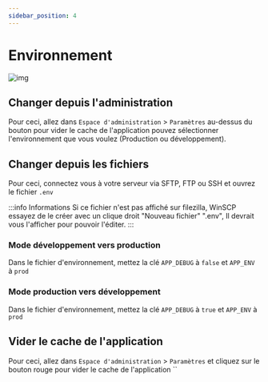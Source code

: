```yaml
---
sidebar_position: 4
---
```

# Environnement
![img](https://media.discordapp.net/attachments/475073153509490689/1041000466634506320/image.png)
## Changer depuis l'administration
Pour ceci, allez dans `Espace d'administration` > `Paramètres` au-dessus du bouton pour vider le cache de l'application pouvez sélectionner l'environnement que vous voulez (Production ou développement).

## Changer depuis les fichiers
Pour ceci, connectez vous à votre serveur via SFTP, FTP ou SSH et ouvrez le fichier `.env`

:::info Informations
Si ce fichier n'est pas affiché sur filezilla, WinSCP essayez de le créer avec un clique droit "Nouveau fichier" ".env", Il devrait vous l'afficher pour pouvoir l'éditer.
:::

### Mode développement vers production
Dans le fichier d'environnement, mettez la clé `APP_DEBUG` à `false` et `APP_ENV` à `prod`
### Mode production vers développement
Dans le fichier d'environnement, mettez la clé `APP_DEBUG` à `true` et `APP_ENV` à `prod`

## Vider le cache de l'application
Pour ceci, allez dans `Espace d'administration` > `Paramètres` et cliquez sur le bouton rouge pour vider le cache de l'application
``